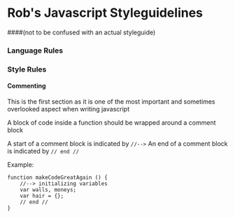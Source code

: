 # Rob's Javascript Styleguidelines 
####(not to be confused with an actual styleguide)

### Language Rules

### Style Rules

#### Commenting
This is the first section as it is one of the most important and sometimes overlooked aspect when writing javascript

A block of code inside a function should be wrapped around a comment block

A start of a comment block is indicated by `//-->` 
An end of a comment block is indicated by `// end //`

Example: 
```
function makeCodeGreatAgain () {
	//--> initializing variables
	var walls, moneys;
	var hair = {};
	// end //
}
```
